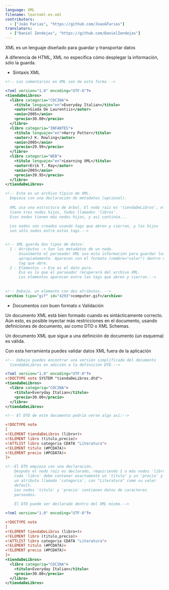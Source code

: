 ```yaml
---
language: XML
filename: learnxml-es.xml
contributors:
  - ["João Farias", "https://github.com/JoaoGFarias"]
translators:
  - ["Daniel Zendejas", "https://github.com/DanielZendejas"]
---
```

XML es un lenguaje diseñado para guardar y transportar datos

A diferencia de HTML, XML no especifica cómo desplegar la información,
sólo la guarda.

* Sintaxis XML

```xml
<!-- Los comentarios en XML son de esta forma -->

<?xml version="1.0" encoding="UTF-8"?>
<tiendaDeLibros>
  <libro categoria="COCINA">
    <titulo lenguaje="en">Everyday Italian</titulo>
    <autor>Giada De Laurentiis</autor>
    <anio>2005</anio>
    <precio>30.00</precio>
  </libro>
  <libro categoria="INFANTES">
    <titulo lenguaje="en">Harry Potter</titulo>
    <autor>J K. Rowling</autor>
    <anio>2005</anio>
    <precio>29.99</precio>
  </libro>
  <libro categoria="WEB">
    <titulo lenguaje="en">Learning XML</titulo>
    <autor>Erik T. Ray</autor>
    <anio>2003</anio>
    <precio>39.95</precio>
  </libro>
</tiendaDeLibros>

<!-- Este es un archivo típico de XML.
  Empieza con una declaración de metadatos (opcional).
  
  XML usa una estructura de árbol. El nodo raíz es 'tiendaDeLibros', el cual
  tiene tres nodos hijos, todos llamados 'libros'. 
  Esos nodos tienen más nodos hijos, y así continúa... 
  
  Los nodos son creados usando tags que abren y cierran, y los hijos 
  son sólo nodos entre estas tags.-->


<!-- XML guarda dos tipos de datos:
  1 - Atributos -> Son los metadatos de un nodo.
	  Usualmente el parseador XML usa esta información para guardar los datos
	  apropiadamente. Aparecen con el formato (nombre="valor") dentro de la
	  tag que abre.
  2 - Elementos -> Ese es el dato puro.
  	  Eso es lo que el parseador recuperará del archivo XML.
  	  Los elementos aparecen entre las tags que abren y cierran.-->
      
  
<!-- Debajo, un elemento con dos atributos. -->
<archivo tipo="gif" id="4293">computer.gif</archivo>
```

* Documentos con buen formato x Validación

Un documento XML está bien formado cuando es sintácticamente correcto.
Aún esto, es posible inyectar más restricciones en el documento,
usando definiciones de documento, así como DTD o XML Schemas.

Un documento XML que sigue a una definición de documento (un esquema) es
válida. 

Con esta herramienta puedes validar datos XML fuera de la aplicación

```xml
<!-- Debajo puedes encontrar una versión simplificada del documento 
  tiendaDeLibros en adición a la definición DTD.-->

<?xml version="1.0" encoding="UTF-8"?>
<!DOCTYPE note SYSTEM "tiendaDeLibros.dtd">
<tiendaDeLibros>
  <libro categoriq="COCINA">
    <titulo>Everyday Italian</titulo>
    <precio>30.00</precio>
  </libro>
</tiendaDeLibros>

<!-- El DTD de este documento podría verse algo así:-->

<!DOCTYPE note
[
<!ELEMENT tiendaDeLibros (libro+)>
<!ELEMENT libro (titulo,precio)>
<!ATTLIST libro categoria CDATA "Literatura">
<!ELEMENT titulo (#PCDATA)>
<!ELEMENT precio (#PCDATA)>
]>

<!--El DTD empieza con una declaración.
	Después el nodo raíz es declarado, requiriendo 1 o más nodos 'libro'
	Cada 'libro' debe contener exactamente un 'titulo' y un 'precio' y
	un atributo llamado 'categoria', con "Literatura" como su valor 
	default.
	Los nodos 'titulo' y 'precio' contienen datos de caracteres
	parseados.
	
	El DTD puede ser declarado dentro del XML mismo.-->

<?xml version="1.0" encoding="UTF-8"?>

<!DOCTYPE note
[
<!ELEMENT tiendaDeLibros (libro+)>
<!ELEMENT libro (titulo,precio)>
<!ATTLIST libro categoria CDATA "Literatura">
<!ELEMENT titulo (#PCDATA)>
<!ELEMENT precio (#PCDATA)>
]>
<tiendaDeLibros>
  <libro categoriq="COCINA">
    <titulo>Everyday Italian</titulo>
    <precio>30.00</precio>
  </libro>
</tiendaDeLibros>
```
